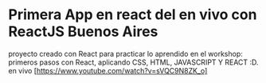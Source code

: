 # Primera App en react del en vivo con ReactJS Buenos Aires 

proyecto creado con React para practicar lo aprendido en el workshop: primeros pasos con React,
aplicando CSS, HTML, JAVASCRIPT Y REACT :D.
en vivo [https://www.youtube.com/watch?v=sVQC9N8ZK_o]